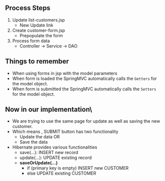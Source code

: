 ## Process Steps 
1. Update list-customers.jsp
    - New Update link 
2. Create customer-form.jsp 
    - Prepopulate the form 
3. Process form data
    - Controller -> Service -> DAO

## Things to remember 
- When using forms in jsp with the model parameters
- When form is loaded the SpringMVC automatically calls the `Getters` for the model object. 
- When form is submitted the SpringMVC automatically calls the `Setters` for the model object. 

## Now in our implementation\
- We are trying to use the same page for update as well as saving the new customer. 
- Which means , SUBMIT button has two functionality 
    - Update the data  OR 
    - Save the data
- Hibernate provides various functionalities 
    - save(...): INSERT new record
    - update(...): UPDATE existing record
    - **saveOrUpdate(...)**
        - if (primary key is empty) INSERT new CUSTOMER 
        - else UPDATE existing CUSTOMER